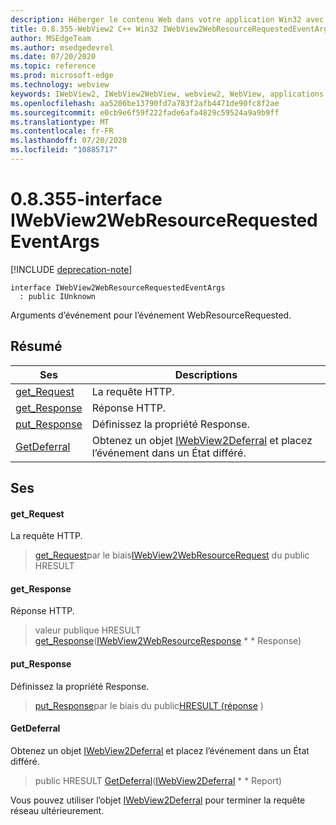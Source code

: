 ```yaml
---
description: Héberger le contenu Web dans votre application Win32 avec le contrôle Microsoft Edge WebView2
title: 0.8.355-WebView2 C++ Win32 IWebView2WebResourceRequestedEventArgs
author: MSEdgeTeam
ms.author: msedgedevrel
ms.date: 07/20/2020
ms.topic: reference
ms.prod: microsoft-edge
ms.technology: webview
keywords: IWebView2, IWebView2WebView, webview2, WebView, applications Win32, Win32, Edge
ms.openlocfilehash: aa5206be13790fd7a783f2afb4471de90fc8f2ae
ms.sourcegitcommit: e0cb9e6f59f222fade6afa4829c59524a9a9b9ff
ms.translationtype: MT
ms.contentlocale: fr-FR
ms.lasthandoff: 07/20/2020
ms.locfileid: "10885717"
---
```

# 0.8.355-interface IWebView2WebResourceRequestedEventArgs 

[!INCLUDE [deprecation-note](../../includes/deprecation-note.md)]

```
interface IWebView2WebResourceRequestedEventArgs
  : public IUnknown
```

Arguments d’événement pour l’événement WebResourceRequested.

## Résumé

 Ses                        | Descriptions
--------------------------------|---------------------------------------------
[get_Request](#get_request) | La requête HTTP.
[get_Response](#get_response) | Réponse HTTP.
[put_Response](#put_response) | Définissez la propriété Response.
[GetDeferral](#getdeferral) | Obtenez un objet [IWebView2Deferral](IWebView2Deferral.md) et placez l’événement dans un État différé.

## Ses

#### get_Request 

La requête HTTP.

> [get_Request](#get_request)par le biais[IWebView2WebResourceRequest](IWebView2WebResourceRequest.md) du public HRESULT

#### get_Response 

Réponse HTTP.

> valeur publique HRESULT [get_Response](#get_response)([IWebView2WebResourceResponse](IWebView2WebResourceResponse.md) * * Response)

#### put_Response 

Définissez la propriété Response.

> [put_Response](#put_response)par le biais du public[HRESULT (réponse](IWebView2WebResourceResponse.md) )

#### GetDeferral 

Obtenez un objet [IWebView2Deferral](IWebView2Deferral.md) et placez l’événement dans un État différé.

> public HRESULT [GetDeferral](#getdeferral)([IWebView2Deferral](IWebView2Deferral.md) * * Report)

Vous pouvez utiliser l’objet [IWebView2Deferral](IWebView2Deferral.md) pour terminer la requête réseau ultérieurement.


